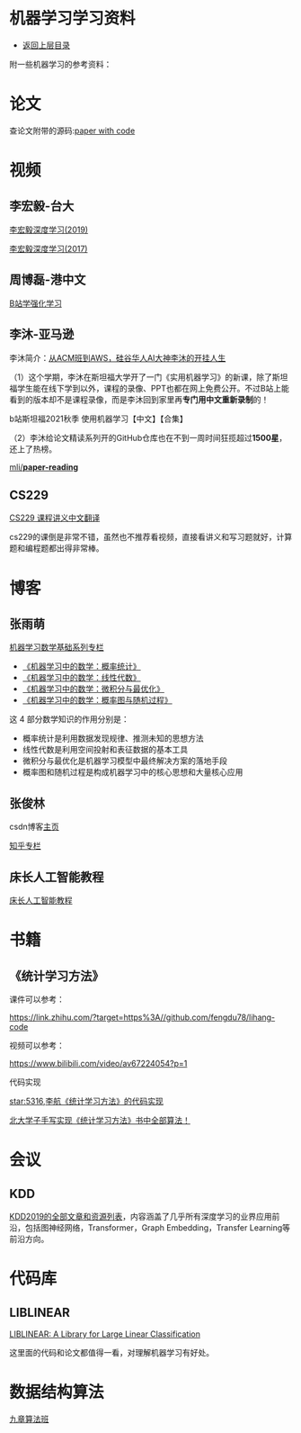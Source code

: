 # 机器学习学习资料

* [返回上层目录](../README.md)



附一些机器学习的参考资料：

# 论文

查论文附带的源码:[paper with code](https://www.paperswithcode.com/)



# 视频

## 李宏毅-台大

[李宏毅深度学习(2019)](https://www.bilibili.com/video/av73798762?from=search&seid=918717604357071716)

[李宏毅深度学习(2017)](https://www.bilibili.com/video/av9770302?p=10)

## 周博磊-港中文

[B站学强化学习](https://zhuanlan.zhihu.com/p/114139619)



## 李沐-亚马逊

李沐简介：[从ACM班到AWS，硅谷华人AI大神李沐的开挂人生](https://xueqiu.com/9217191040/133684047)

（1）这个学期，李沐在斯坦福大学开了一门《实用机器学习》的新课，除了斯坦福学生能在线下学到以外，课程的录像、PPT也都在网上免费公开。不过B站上能看到的版本却不是课程录像，而是李沐回到家里再**专门用中文重新录制**的！

b站斯坦福2021秋季 使用机器学习【中文】【合集】



（2）李沐给论文精读系列开的GitHub仓库也在不到一周时间狂揽超过**1500星**，还上了热榜。

[mli/**paper-reading**](https://github.com/mli/paper-reading)



## CS229

[CS229 课程讲义中文翻译](https://kivy-cn.github.io/Stanford-CS-229-CN/#/)

cs229的课倒是非常不错，虽然也不推荐看视频，直接看讲义和写习题就好，计算题和编程题都出得非常棒。



# 博客

## 张雨萌

[机器学习数学基础系列专栏](https://blog.csdn.net/weixin_43716250)

* [《机器学习中的数学：概率统计》](https://blog.csdn.net/weixin_43716250/category_10520681.html?spm=1001.2014.3001.5482)
* [《机器学习中的数学：线性代数》](https://blog.csdn.net/weixin_43716250/category_10520685.html?spm=1001.2014.3001.5482)
* [《机器学习中的数学：微积分与最优化》](https://blog.csdn.net/weixin_43716250/category_10520703.html?spm=1001.2014.3001.5482)
* [《机器学习中的数学：概率图与随机过程》](https://blog.csdn.net/weixin_43716250/category_10520707.html?spm=1001.2014.3001.5482)

这 4 部分数学知识的作用分别是：

- 概率统计是利用数据发现规律、推测未知的思想方法
- 线性代数是利用空间投射和表征数据的基本工具
- 微积分与最优化是机器学习模型中最终解决方案的落地手段
- 概率图和随机过程是构成机器学习中的核心思想和大量核心应用

## 张俊林

csdn博客[主页](https://blog.csdn.net/malefactor)

[知乎专栏](https://zhuanlan.zhihu.com/c_188941548)

## 床长人工智能教程

[床长人工智能教程](https://www.captainbed.net/)

# 书籍

## 《统计学习方法》

课件可以参考：

https://link.zhihu.com/?target=https%3A//github.com/fengdu78/lihang-code

视频可以参考：

https://www.bilibili.com/video/av67224054?p=1

代码实现

[star:5316,李航《统计学习方法》的代码实现](https://github.com/fengdu78/lihang-code)

[北大学子手写实现《统计学习方法》书中全部算法！](https://zhuanlan.zhihu.com/p/142139903)

# 会议

## KDD

[KDD2019的全部文章和资源列表](https://zhuanlan.zhihu.com/p/135919198)，内容涵盖了几乎所有深度学习的业界应用前沿，包括图神经网络，Transformer，Graph Embedding，Transfer Learning等前沿方向。

# 代码库

## LIBLINEAR

[LIBLINEAR: A Library for Large Linear Classification](https://www.csie.ntu.edu.tw/~cjlin/papers/liblinear.pdf)

这里面的代码和论文都值得一看，对理解机器学习有好处。



# 数据结构算法

[九章算法班](https://www.jiuzhang.com/course/71/?utm_source=sc-zhihu-lm0604)

